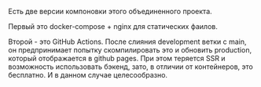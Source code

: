 Есть две версии компоновки этого объединенного проекта.

Первый это docker-compose + nginx для статических фаилов.

Второй - это GitHub Actions. После слияния development ветки с main, он предпринимает попытку скомпилировать это и обновить production, который отображается в github pages. При этом теряется SSR и возможность использовать бэкенд, зато, в отличии от контейнеров, это бесплатно. И в данном случае целесообразно.
